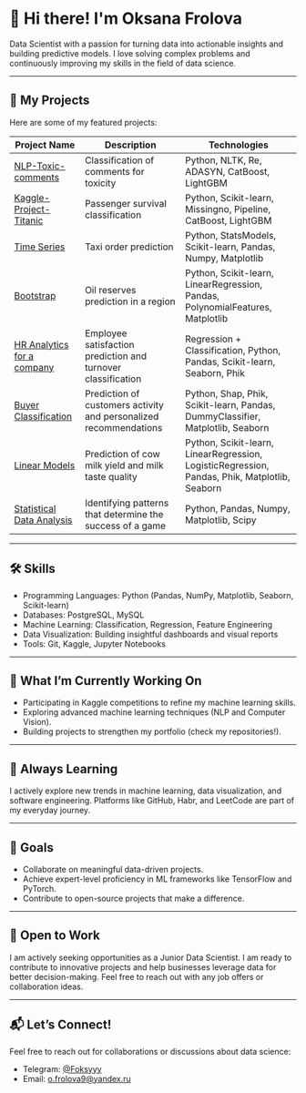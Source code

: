 # 👋 Hi there! I'm Oksana Frolova  
Data Scientist with a passion for turning data into actionable insights and building predictive models. I love solving complex problems and continuously improving my skills in the field of data science.  

---

## 📂 My Projects  
Here are some of my featured projects:  

| Project Name                  | Description                                                                 | Technologies                                                                                     |
|-------------------------------|-----------------------------------------------------------------------------|--------------------------------------------------------------------------------------------------|
| [NLP-Toxic-comments](https://github.com/frolovao/NLP-Toxic-comments)  | Classification of comments for toxicity   | Python, NLTK, Re, ADASYN, CatBoost, LightGBM                                                                                                 |
| [Kaggle-Project-Titanic](https://github.com/frolovao/Kaggle-Project-Titanic/tree/main)   | Passenger survival classification                                          | Python, Scikit-learn, Missingno, Pipeline, CatBoost, LightGBM                                   |
| [Time Series](https://github.com/frolovao/time_series)              | Taxi order prediction                                                       | Python, StatsModels, Scikit-learn, Pandas, Numpy, Matplotlib                                    |
| [Bootstrap](https://github.com/frolovao/bootstrap/tree/main)                | Oil reserves prediction in a region                                         | Python, Scikit-learn, LinearRegression, Pandas, PolynomialFeatures, Matplotlib                  |
| [HR Analytics for a company](https://github.com/frolovao/hr_analytics)| Employee satisfaction prediction and turnover classification                | Regression + Classification, Python, Pandas, Scikit-learn, Seaborn, Phik                        |
| [Buyer Classification](https://github.com/frolovao/classification_models)     | Prediction of customers activity and personalized recommendations           | Python, Shap, Phik, Scikit-learn, Pandas, DummyClassifier, Matplotlib, Seaborn                  |
| [Linear Models](https://github.com/frolovao/linear_models)            | Prediction of cow milk yield and milk taste quality                         | Python, Scikit-learn, LinearRegression, LogisticRegression, Pandas, Phik, Matplotlib, Seaborn   |
| [Statistical Data Analysis](https://github.com/frolovao/statistical_data_analysis)| Identifying patterns that determine the success of a game                   | Python, Pandas, Numpy, Matplotlib, Scipy                                                        |

---

## 🛠️ Skills  
- Programming Languages: Python (Pandas, NumPy, Matplotlib, Seaborn, Scikit-learn)  
- Databases: PostgreSQL, MySQL  
- Machine Learning: Classification, Regression, Feature Engineering  
- Data Visualization: Building insightful dashboards and visual reports  
- Tools: Git, Kaggle, Jupyter Notebooks  

---

## 🚀 What I’m Currently Working On  
- Participating in Kaggle competitions to refine my machine learning skills.  
- Exploring advanced machine learning techniques (NLP and Computer Vision).  
- Building projects to strengthen my portfolio (check my repositories!).  

---

## 🌱 Always Learning  
I actively explore new trends in machine learning, data visualization, and software engineering. Platforms like GitHub, Habr, and LeetCode are part of my everyday journey.  

---

## 🎯 Goals  
- Collaborate on meaningful data-driven projects.  
- Achieve expert-level proficiency in ML frameworks like TensorFlow and PyTorch.  
- Contribute to open-source projects that make a difference.  

---

## 👀 Open to Work  
I am actively seeking opportunities as a Junior Data Scientist. I am ready to contribute to innovative projects and help businesses leverage data for better decision-making. Feel free to reach out with any job offers or collaboration ideas.  

---

## 📬 Let’s Connect!  
Feel free to reach out for collaborations or discussions about data science:  
- Telegram: [@Foksyyy](https://t.me/Foksyyy)  
- Email: [o.frolova9@yandex.ru](mailto:o.frolova9@yandex.ru)
